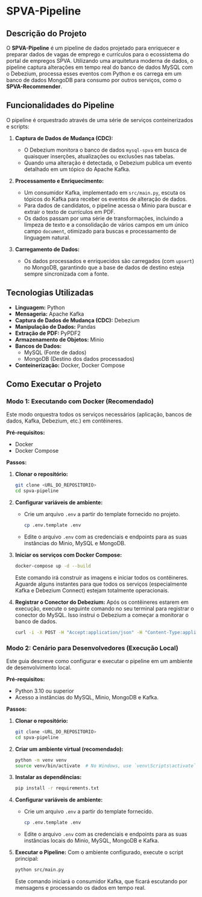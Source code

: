 # SPVA-Pipeline

## Descrição do Projeto

O **SPVA-Pipeline** é um pipeline de dados projetado para enriquecer e preparar dados de vagas de emprego e currículos para o ecossistema do portal de empregos SPVA. Utilizando uma arquitetura moderna de dados, o pipeline captura alterações em tempo real do banco de dados MySQL com o Debezium, processa esses eventos com Python e os carrega em um banco de dados MongoDB para consumo por outros serviços, como o **SPVA-Recommender**.

## Funcionalidades do Pipeline

O pipeline é orquestrado através de uma série de serviços conteinerizados e scripts:

1.  **Captura de Dados de Mudança (CDC):**

      - O Debezium monitora o banco de dados `mysql-spva` em busca de quaisquer inserções, atualizações ou exclusões nas tabelas.
      - Quando uma alteração é detectada, o Debezium publica um evento detalhado em um tópico do Apache Kafka.

2.  **Processamento e Enriquecimento:**

      - Um consumidor Kafka, implementado em `src/main.py`, escuta os tópicos do Kafka para receber os eventos de alteração de dados.
      - Para dados de candidatos, o pipeline acessa o Minio para buscar e extrair o texto de currículos em PDF.
      - Os dados passam por uma série de transformações, incluindo a limpeza de texto e a consolidação de vários campos em um único campo `document`, otimizado para buscas e processamento de linguagem natural.

3.  **Carregamento de Dados:**

      - Os dados processados e enriquecidos são carregados (com `upsert`) no MongoDB, garantindo que a base de dados de destino esteja sempre sincronizada com a fonte.

## Tecnologias Utilizadas

  - **Linguagem:** Python
  - **Mensageria:** Apache Kafka
  - **Captura de Dados de Mudança (CDC):** Debezium
  - **Manipulação de Dados:** Pandas
  - **Extração de PDF:** PyPDF2
  - **Armazenamento de Objetos:** Minio
  - **Bancos de Dados:**
      - MySQL (Fonte de dados)
      - MongoDB (Destino dos dados processados)
  - **Conteinerização:** Docker, Docker Compose

## Como Executar o Projeto

### Modo 1: Executando com Docker (Recomendado)

Este modo orquestra todos os serviços necessários (aplicação, bancos de dados, Kafka, Debezium, etc.) em contêineres.

**Pré-requisitos:**

  - Docker
  - Docker Compose

**Passos:**

1.  **Clonar o repositório:**

    ```bash
    git clone <URL_DO_REPOSITORIO>
    cd spva-pipeline
    ```

2.  **Configurar variáveis de ambiente:**

      - Crie um arquivo `.env` a partir do template fornecido no projeto.
        ```bash
        cp .env.template .env
        ```
      - Edite o arquivo `.env` com as credenciais e endpoints para as suas instâncias do Minio, MySQL e MongoDB.

3.  **Iniciar os serviços com Docker Compose:**

    ```bash
    docker-compose up -d --build
    ```

    Este comando irá construir as imagens e iniciar todos os contêineres. Aguarde alguns instantes para que todos os serviços (especialmente Kafka e Debezium Connect) estejam totalmente operacionais.

4.  **Registrar o Conector do Debezium:**
    Após os contêineres estarem em execução, execute o seguinte comando no seu terminal para registrar o conector do MySQL. Isso instrui o Debezium a começar a monitorar o banco de dados.

    ```bash
    curl -i -X POST -H "Accept:application/json" -H "Content-Type:application/json" localhost:8083/connectors/ -d "@debezium/debezium_mysql_connector.json"
    ```

### Modo 2: Cenário para Desenvolvedores (Execução Local)

Este guia descreve como configurar e executar o pipeline em um ambiente de desenvolvimento local.

**Pré-requisitos:**

  - Python 3.10 ou superior
  - Acesso a instâncias do MySQL, Minio, MongoDB e Kafka.

**Passos:**

1.  **Clonar o repositório:**

    ```bash
    git clone <URL_DO_REPOSITORIO>
    cd spva-pipeline
    ```

2.  **Criar um ambiente virtual (recomendado):**

    ```bash
    python -m venv venv
    source venv/bin/activate  # No Windows, use `venv\Scripts\activate`
    ```

3.  **Instalar as dependências:**

    ```bash
    pip install -r requirements.txt
    ```

4.  **Configurar variáveis de ambiente:**

      - Crie um arquivo `.env` a partir do template fornecido.
        ```bash
        cp .env.template .env
        ```
      - Edite o arquivo `.env` com as credenciais e endpoints para as suas instâncias locais do Minio, MySQL, MongoDB e Kafka.

5.  **Executar o Pipeline:**
    Com o ambiente configurado, execute o script principal:

    ```bash
    python src/main.py
    ```

    Este comando iniciará o consumidor Kafka, que ficará escutando por mensagens e processando os dados em tempo real.